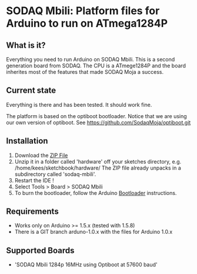 # SODAQ Mbili: Platform files for Arduino to run on ATmega1284P

## What is it?

Everything you need to run Arduino on SODAQ Mbili.  This is a second
generation board from SODAQ.  The CPU is a ATmege1284P and the board
inherites most of the features that made SODAQ Moja a success.

## Current state

Everything is there and has been tested.  It should work fine.

The platform is based on the optiboot bootloader.  Notice that we are
using our own version of optiboot. See https://github.com/SodaqMoja/optiboot.git

## Installation

1. Download the [ZIP File](https://downloads.sodaq.net/HardwareMbili.zip)
2. Unzip it in a folder called 'hardware' off your sketches directory,
   e.g. /home/kees/sketchbook/hardware/
   The ZIP file already unpacks in a subdirectory called 'sodaq-mbili'.
3. Restart the IDE !
4. Select Tools > Board > SODAQ Mbili
5. To burn the bootloader, follow the Arduino
[Bootloader](http://arduino.cc/en/Hacking/Bootloader) instructions.

## Requirements

* Works only on Arduino >= 1.5.x (tested with 1.5.8)
* There is a GIT branch arduno-1.0.x with the files for Arduino 1.0.x

## Supported Boards

* 'SODAQ Mbili 1284p 16MHz using Optiboot at 57600 baud'

